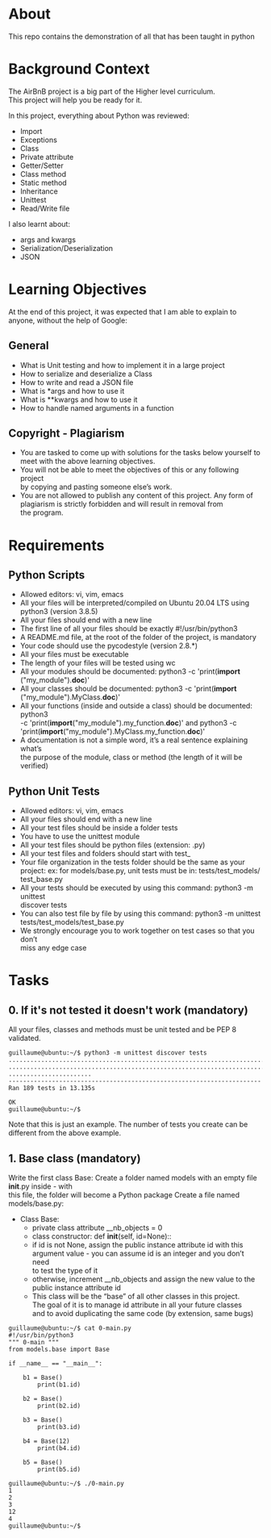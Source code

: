 # About
This repo contains the demonstration of all that has been taught in python

# Background Context
The AirBnB project is a big part of the Higher level curriculum.\
This project will help you be ready for it.

In this project, everything about Python was reviewed:

* Import
* Exceptions
* Class
* Private attribute
* Getter/Setter
* Class method
* Static method
* Inheritance
* Unittest
* Read/Write file

I also learnt about:

* args and kwargs
* Serialization/Deserialization
* JSON

# Learning Objectives
At the end of this project, it was expected that I am able to explain to\
 anyone, without the help of Google:

## General
* What is Unit testing and how to implement it in a large project
* How to serialize and deserialize a Class
* How to write and read a JSON file
* What is *args and how to use it
* What is **kwargs and how to use it
* How to handle named arguments in a function

## Copyright - Plagiarism
* You are tasked to come up with solutions for the tasks below yourself to\
 meet with the above learning objectives.
* You will not be able to meet the objectives of this or any following project\
 by copying and pasting someone else’s work.
* You are not allowed to publish any content of this project.
Any form of plagiarism is strictly forbidden and will result in removal from\
 the program.

# Requirements
## Python Scripts
* Allowed editors: vi, vim, emacs
* All your files will be interpreted/compiled on Ubuntu 20.04 LTS using\
 python3 (version 3.8.5)
* All your files should end with a new line
* The first line of all your files should be exactly #!/usr/bin/python3
* A README.md file, at the root of the folder of the project, is mandatory
* Your code should use the pycodestyle (version 2.8.*)
* All your files must be executable
* The length of your files will be tested using wc
* All your modules should be documented: python3 -c 'print(__import__\
("my_module").__doc__)'
* All your classes should be documented: python3 -c 'print(__import__\
("my_module").MyClass.__doc__)'
* All your functions (inside and outside a class) should be documented: python3\
 -c 'print(__import__("my_module").my_function.__doc__)' and python3 -c\
 'print(__import__("my_module").MyClass.my_function.__doc__)'
* A documentation is not a simple word, it’s a real sentence explaining what’s\
 the purpose of the module, class or method (the length of it will be verified)

## Python Unit Tests
* Allowed editors: vi, vim, emacs
* All your files should end with a new line
* All your test files should be inside a folder tests
* You have to use the unittest module
* All your test files should be python files (extension: .py)
* All your test files and folders should start with test_
* Your file organization in the tests folder should be the same as your\
 project: ex: for models/base.py, unit tests must be in: tests/test_models/\
 test_base.py
* All your tests should be executed by using this command: python3 -m unittest\
 discover tests
* You can also test file by file by using this command: python3 -m unittest\
tests/test_models/test_base.py
* We strongly encourage you to work together on test cases so that you don’t\
 miss any edge case

# Tasks
## 0. If it's not tested it doesn't work (mandatory)

 All your files, classes and methods must be unit tested and be PEP 8\
  validated.

```
guillaume@ubuntu:~/$ python3 -m unittest discover tests
...................................................................................
...................................................................................
.......................
----------------------------------------------------------------------
Ran 189 tests in 13.135s

OK
guillaume@ubuntu:~/$
```
Note that this is just an example. The number of tests you create can be\
 different from the above example.

## 1. Base class (mandatory)

 Write the first class Base:
 Create a folder named models with an empty file __init__.py inside - with\
 this file, the folder will become a Python package
 Create a file named models/base.py:

 * Class Base:
   * private class attribute __nb_objects = 0
   * class constructor: def __init__(self, id=None)::
   * if id is not None, assign the public instance attribute id with this\
    argument value - you can assume id is an integer and you don’t need\
    to test the type of it
   * otherwise, increment __nb_objects and assign the new value to the\
    public instance attribute id
   * This class will be the “base” of all other classes in this project.\
    The goal of it is to manage id attribute in all your future classes\
    and to avoid duplicating the same code (by extension, same bugs)
```
guillaume@ubuntu:~/$ cat 0-main.py
#!/usr/bin/python3
""" 0-main """
from models.base import Base

if __name__ == "__main__":

    b1 = Base()
        print(b1.id)

    b2 = Base()
        print(b2.id)

    b3 = Base()
        print(b3.id)

    b4 = Base(12)
        print(b4.id)

    b5 = Base()
        print(b5.id)

guillaume@ubuntu:~/$ ./0-main.py
1
2
3
12
4
guillaume@ubuntu:~/$
```